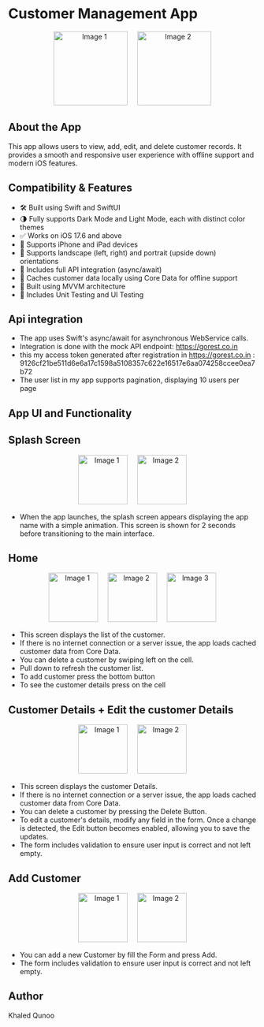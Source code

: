 # Customer Management App


<p align="center">
  <img src="https://drive.google.com/uc?export=view&id=1yuvrfFrt0TQPzoKQfN1aJQaC-DTRPP62" width="150" alt="Image 1" />
  &nbsp;&nbsp;&nbsp;
  <img src="https://drive.google.com/uc?export=view&id=1p3pm0y6dPtuss_zhBQMxCzExzbpIpwAv" width="150" alt="Image 2" />
</p>

## About the App

This app allows users to view, add, edit, and delete customer records. 
It provides a smooth and responsive user experience with offline support and modern iOS features.

## Compatibility & Features

- 🛠️ Built using Swift and SwiftUI
- 🌗 Fully supports Dark Mode and Light Mode, each with distinct color themes
- ✅ Works on iOS 17.6 and above
- 📱 Supports iPhone and iPad devices
- 🔄 Supports landscape (left, right) and portrait (upside down) orientations
- 🔌 Includes full API integration (async/await)
- 💾 Caches customer data locally using Core Data for offline support
- 🧱 Built using MVVM architecture
- 🧪 Includes Unit Testing and UI Testing

## Api integration

- The app uses Swift's async/await for asynchronous WebService calls.
- Integration is done with the mock API endpoint: https://gorest.co.in
- this my access token generated after registration in https://gorest.co.in : 9126cf21be511d6e6a17c1598a5108357c622e16517e6aa074258ccee0ea7b72
- The user list in my app supports pagination, displaying 10 users per page


## App UI and Functionality 

## Splash Screen

<p align="center">
  <img src="https://drive.google.com/uc?export=view&id=1SO_YKoK8ljDfTtGRJB7fZtC9AUcPH3dc" width="100" alt="Image 1" />
  &nbsp;&nbsp;&nbsp;
  <img src="https://drive.google.com/uc?export=view&id=1U5fa-XjtDSLHeGXn1TXqJTFsgwVvjQvs" width="100" alt="Image 2" />
</p>

 - When the app launches, the splash screen appears displaying the app name with a simple animation. This screen is shown for 2 seconds before transitioning to the main interface.

## Home

<p align="center">
  <img src="https://drive.google.com/uc?export=view&id=1yuvrfFrt0TQPzoKQfN1aJQaC-DTRPP62" width="100" alt="Image 1" />
  &nbsp;&nbsp;&nbsp;
  <img src="https://drive.google.com/uc?export=view&id=1p3pm0y6dPtuss_zhBQMxCzExzbpIpwAv" width="100" alt="Image 2" />
    &nbsp;&nbsp;&nbsp;
  <img src="https://drive.google.com/uc?export=view&id=1D9wWO07SU5NfSQCUg7U9J_1azaDG12Cz" width="100" alt="Image 3" />

</p>

- This screen displays the list of the customer.
- If there is no internet connection or a server issue, the app loads cached customer data from Core Data.
- You can delete a customer by swiping left on the cell.
- Pull down to refresh the customer list.
- To add customer press the bottom button 
- To see the customer details press on the cell

## Customer Details + Edit the customer Details

<p align="center">
  <img src="https://drive.google.com/uc?export=view&id=1u4hKGIFm8Y-vcc7_sYhVCfhz-IGDhOyQ" width="100" alt="Image 1" />
  &nbsp;&nbsp;&nbsp;
  <img src="https://drive.google.com/uc?export=view&id=11fszLmYRb2KKH7ufpAqFiN6g53iXZqSl" width="100" alt="Image 2" />
</p>

- This screen displays the customer Details.
- If there is no internet connection or a server issue, the app loads cached customer data from Core Data.
- You can delete a customer by pressing the Delete Button.
- To edit a customer's details, modify any field in the form. Once a change is detected, the Edit button becomes enabled, allowing you to save the updates.
- The form includes validation to ensure user input is correct and not left empty.

## Add Customer

<p align="center">
  <img src="https://drive.google.com/uc?export=view&id=1a-fPCU5EfF2ODRzfwB-kyXOAAfiP_IzW" width="100" alt="Image 1" />
  &nbsp;&nbsp;&nbsp;
  <img src="https://drive.google.com/uc?export=view&id=1RDxWXTzsUHpRAp1tuxITgbeWQatmyXMd" width="100" alt="Image 2" />
</p>

- You can add a new Customer by fill the Form and press Add.
- The form includes validation to ensure user input is correct and not left empty.


## Author

Khaled Qunoo
